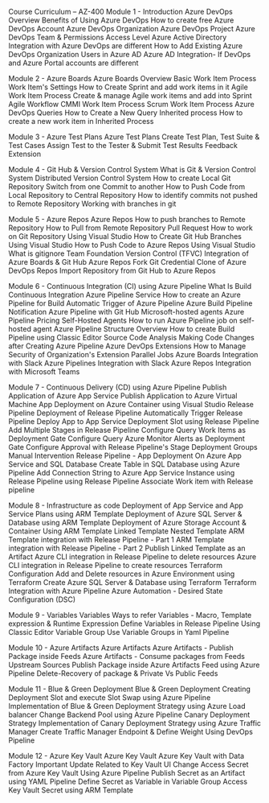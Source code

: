 Course Curriculum – AZ-400
Module 1 - Introduction
Azure DevOps Overview
Benefits of Using Azure DevOps
How to create free Azure DevOps Account
Azure DevOps Organization
Azure DevOps Project
Azure DevOps Team & Permissions
Access Level
Azure Active Directory Integration with Azure DevOps are different
How to Add Existing Azure DevOps Organization Users in Azure AD
Azure AD Integration- If DevOps and Azure Portal accounts are different

Module 2 - Azure Boards
Azure Boards Overview
Basic Work Item Process
Work Item's Settings
How to Create Sprint and add work items in it
Agile Work Item Process
Create & manage Agile work items and add into Sprint
Agile Workflow
CMMI Work Item Process
Scrum Work Item Process
Azure DevOps Queries
How to Create a New Query
Inherited process
How to create a new work item in Inherited Process

Module 3 - Azure Test Plans
Azure Test Plans
Create Test Plan, Test Suite & Test Cases
Assign Test to the Tester & Submit Test Results
Feedback Extension

Module 4 - Git Hub & Version Control System
What is Git & Version Control System
Distributed Version Control System
How to create Local Git Repository
Switch from one Commit to another
How to Push Code from Local Repository to Central Repository
How to identify commits not pushed to Remote Repository
Working with branches in git

Module 5 - Azure Repos
Azure Repos
How to push branches to Remote Repository
How to Pull from Remote Repository
Pull Request
How to work on Git Repository Using Visual Studio
How to Create Git Hub Branches Using Visual Studio
How to Push Code to Azure Repos Using Visual Studio
What is gitignore
Team Foundation Version Control (TFVC)
Integration of Azure Boards & Git Hub
Azure Repos Fork
Git Credential
Clone of Azure DevOps Repos
Import Repository from Git Hub to Azure Repos

Module 6 - Continuous Integration (CI) using Azure Pipeline
What Is Build
Continuous Integration
Azure Pipeline Service
How to create an Azure Pipeline for Build
Automatic Trigger of Azure Pipeline
Azure Build Pipeline Notification
Azure Pipeline with Git Hub
Microsoft-hosted agents
Azure Pipeline Pricing
Self-Hosted Agents
How to run Azure Pipeline job on self-hosted agent
Azure Pipeline Structure Overview
How to create Build Pipeline using Classic Editor
Source Code Analysis
Making Code Changes after Creating Azure Pipeline
Azure DevOps Extensions
How to Manage Security of Organization's Extension
Parallel Jobs
Azure Boards Integration with Slack
Azure Pipelines Integration with Slack
Azure Repos Integration with Microsoft Teams

Module 7 - Continuous Delivery (CD) using Azure Pipeline
Publish Application of Azure App Service
Publish Application to Azure Virtual Machine
App Deployment on Azure Container using Visual Studio
Release Pipeline
Deployment of Release Pipeline
Automatically Trigger Release Pipeline
Deploy App to App Service Deployment Slot using Release Pipeline
Add Multiple Stages in Release Pipeline
Configure Query Work Items as Deployment Gate
Configure Query Azure Monitor Alerts as Deployment Gate
Configure Approval with Release Pipeline's Stage
Deployment Groups
Manual Intervention
Release Pipeline - App Deployment On Azure App Service and SQL Database
Create Table in SQL Database using Azure Pipeline
Add Connection String to Azure App Service Instance using Release Pipeline using Release Pipeline
Associate Work item with Release pipeline

Module 8 - Infrastructure as code
Deployment of App Service and App Service Plans using ARM Template
Deployment of Azure SQL Server & Database using ARM Template
Deployment of Azure Storage Account & Container Using ARM Template
Linked Template
Nested Template
ARM Template integration with Release Pipeline - Part 1
ARM Template integration with Release Pipeline - Part 2
Publish Linked Template as an Artifact
Azure CLI integration in Release Pipeline to delete resources
Azure CLI integration in Release Pipeline to create resources
Terraform Configuration
Add and Delete resources in Azure Environment using Terraform
Create Azure SQL Server & Database using Terraform
Terraform Integration with Azure Pipeline
Azure Automation - Desired State Configuration (DSC)

Module 9 - Variables
Variables
Ways to refer Variables - Macro, Template expression & Runtime Expression
Define Variables in Release Pipeline Using Classic Editor
Variable Group
Use Variable Groups in Yaml Pipeline

Module 10 - Azure Artifacts
Azure Artifacts
Azure Artifacts - Publish Package inside Feeds
Azure Artifacts - Consume packages from Feeds
Upstream Sources
Publish Package inside Azure Artifacts Feed using Azure Pipeline
Delete-Recovery of package & Private Vs Public Feeds

Module 11 - Blue & Green Deployment
Blue & Green Deployment
Creating Deployment Slot and execute Slot Swap using Azure Pipeline
Implementation of Blue & Green Deployment Strategy using Azure Load balancer
Change Backend Pool using Azure Pipeline
Canary Deployment Strategy
Implementation of Canary Deployment Strategy using Azure Traffic Manager
Create Traffic Manager Endpoint & Define Weight Using DevOps Pipeline

Module 12 - Azure Key Vault
Azure Key Vault
Azure Key Vault with Data Factory
Important Update Related to Key Vault UI Change
Access Secret from Azure Key Vault Using Azure Pipeline
Publish Secret as an Artifact using YAML Pipeline
Define Secret as Variable in Variable Group
Access Key Vault Secret using ARM Template

